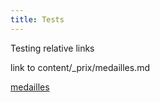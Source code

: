 ```yaml
---
title: Tests
---
```


Testing relative links

link to content/_prix/medailles.md

[medailles](content/_prix/medailles.md)